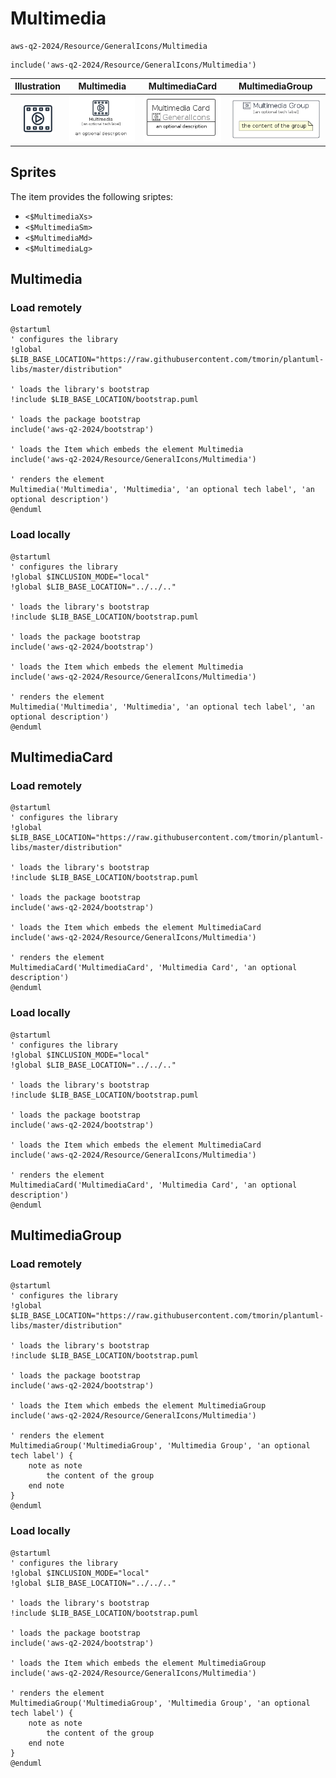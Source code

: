 # Multimedia


```text
aws-q2-2024/Resource/GeneralIcons/Multimedia
```

```text
include('aws-q2-2024/Resource/GeneralIcons/Multimedia')
```



| Illustration | Multimedia | MultimediaCard | MultimediaGroup |
| :---: | :---: | :---: | :---: |
| ![illustration for Illustration](../../../aws-q2-2024/Resource/GeneralIcons/Multimedia.png) | ![illustration for Multimedia](../../../aws-q2-2024/Resource/GeneralIcons/Multimedia.Local.png) | ![illustration for MultimediaCard](../../../aws-q2-2024/Resource/GeneralIcons/MultimediaCard.Local.png) | ![illustration for MultimediaGroup](../../../aws-q2-2024/Resource/GeneralIcons/MultimediaGroup.Local.png) |



## Sprites
The item provides the following sriptes:

- `<$MultimediaXs>`
- `<$MultimediaSm>`
- `<$MultimediaMd>`
- `<$MultimediaLg>`





## Multimedia

### Load remotely
```plantuml
@startuml
' configures the library
!global $LIB_BASE_LOCATION="https://raw.githubusercontent.com/tmorin/plantuml-libs/master/distribution"

' loads the library's bootstrap
!include $LIB_BASE_LOCATION/bootstrap.puml

' loads the package bootstrap
include('aws-q2-2024/bootstrap')

' loads the Item which embeds the element Multimedia
include('aws-q2-2024/Resource/GeneralIcons/Multimedia')

' renders the element
Multimedia('Multimedia', 'Multimedia', 'an optional tech label', 'an optional description')
@enduml
```

### Load locally
```plantuml
@startuml
' configures the library
!global $INCLUSION_MODE="local"
!global $LIB_BASE_LOCATION="../../.."

' loads the library's bootstrap
!include $LIB_BASE_LOCATION/bootstrap.puml

' loads the package bootstrap
include('aws-q2-2024/bootstrap')

' loads the Item which embeds the element Multimedia
include('aws-q2-2024/Resource/GeneralIcons/Multimedia')

' renders the element
Multimedia('Multimedia', 'Multimedia', 'an optional tech label', 'an optional description')
@enduml
```

## MultimediaCard

### Load remotely
```plantuml
@startuml
' configures the library
!global $LIB_BASE_LOCATION="https://raw.githubusercontent.com/tmorin/plantuml-libs/master/distribution"

' loads the library's bootstrap
!include $LIB_BASE_LOCATION/bootstrap.puml

' loads the package bootstrap
include('aws-q2-2024/bootstrap')

' loads the Item which embeds the element MultimediaCard
include('aws-q2-2024/Resource/GeneralIcons/Multimedia')

' renders the element
MultimediaCard('MultimediaCard', 'Multimedia Card', 'an optional description')
@enduml
```

### Load locally
```plantuml
@startuml
' configures the library
!global $INCLUSION_MODE="local"
!global $LIB_BASE_LOCATION="../../.."

' loads the library's bootstrap
!include $LIB_BASE_LOCATION/bootstrap.puml

' loads the package bootstrap
include('aws-q2-2024/bootstrap')

' loads the Item which embeds the element MultimediaCard
include('aws-q2-2024/Resource/GeneralIcons/Multimedia')

' renders the element
MultimediaCard('MultimediaCard', 'Multimedia Card', 'an optional description')
@enduml
```

## MultimediaGroup

### Load remotely
```plantuml
@startuml
' configures the library
!global $LIB_BASE_LOCATION="https://raw.githubusercontent.com/tmorin/plantuml-libs/master/distribution"

' loads the library's bootstrap
!include $LIB_BASE_LOCATION/bootstrap.puml

' loads the package bootstrap
include('aws-q2-2024/bootstrap')

' loads the Item which embeds the element MultimediaGroup
include('aws-q2-2024/Resource/GeneralIcons/Multimedia')

' renders the element
MultimediaGroup('MultimediaGroup', 'Multimedia Group', 'an optional tech label') {
    note as note
        the content of the group
    end note
}
@enduml
```

### Load locally
```plantuml
@startuml
' configures the library
!global $INCLUSION_MODE="local"
!global $LIB_BASE_LOCATION="../../.."

' loads the library's bootstrap
!include $LIB_BASE_LOCATION/bootstrap.puml

' loads the package bootstrap
include('aws-q2-2024/bootstrap')

' loads the Item which embeds the element MultimediaGroup
include('aws-q2-2024/Resource/GeneralIcons/Multimedia')

' renders the element
MultimediaGroup('MultimediaGroup', 'Multimedia Group', 'an optional tech label') {
    note as note
        the content of the group
    end note
}
@enduml
```

